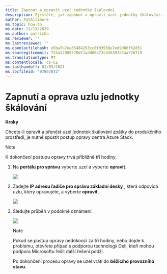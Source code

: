 ```yaml
---
title: Zapnout a opravit uzel jednotky škálování
description: Zjistěte, jak zapnout a opravit uzel jednotky škálování.
author: PatAltimore
ms.topic: how-to
ms.date: 11/13/2020
ms.author: patricka
ms.reviewer: ''
ms.lastreviewed: ''
ms.openlocfilehash: e5ba7b7ea35484293cc0f93958e7ed9d66f62d51
ms.sourcegitcommit: 733a22985570df1ad466a73cd26397e7aa726719
ms.translationtype: MT
ms.contentlocale: cs-CZ
ms.lasthandoff: 01/05/2021
ms.locfileid: "97867872"
---
```

# <a name="powering-on-and-repairing-a-scale-unit-node"></a>Zapnutí a oprava uzlu jednotky škálování

**Kroky**

Chcete-li opravit a přenést uzel jednotek škálování zpátky do produkčního prostředí, je nutné spustit postup opravy centra Azure Stack.

> [!NOTE]
> K dokončení postupu opravy trvá přibližně tři hodiny.

1.  Na **portálu pro správu** vyberte uzel a vyberte **opravit**.

    ![](media/image-52.png)

1.  Zadejte **IP adresu řadiče pro správu základní desky** , která odpovídá uzlu, který opravujete, a vyberte **opravit**.

    ![](media/image-53.png)

1.  Sledujte průběh v podokně oznámení:

    ![](media/image-54.png)
    
    
    > [!NOTE]
    > Pokud se postup opravy nedokončí za tři hodiny, nebo dojde k problému, otevřete případ s podporou technologií Dell, kteří mohou podpora Microsoftu řešit další řešení potíží.
    
    Po dokončení procesu opravy se uzel vrátí do **běžícího provozního stavu**.
    
